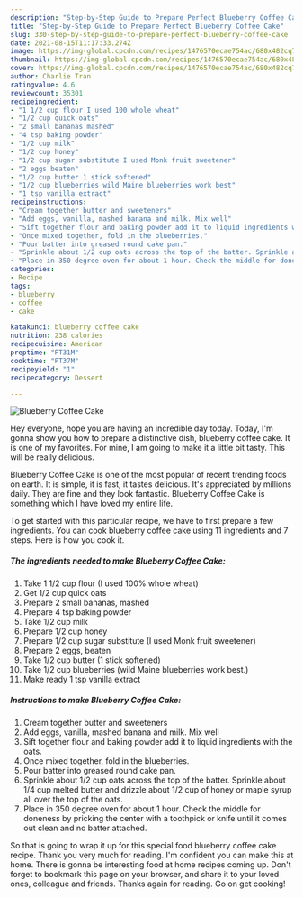 ```yaml
---
description: "Step-by-Step Guide to Prepare Perfect Blueberry Coffee Cake"
title: "Step-by-Step Guide to Prepare Perfect Blueberry Coffee Cake"
slug: 330-step-by-step-guide-to-prepare-perfect-blueberry-coffee-cake
date: 2021-08-15T11:17:33.274Z
image: https://img-global.cpcdn.com/recipes/1476570ecae754ac/680x482cq70/blueberry-coffee-cake-recipe-main-photo.jpg
thumbnail: https://img-global.cpcdn.com/recipes/1476570ecae754ac/680x482cq70/blueberry-coffee-cake-recipe-main-photo.jpg
cover: https://img-global.cpcdn.com/recipes/1476570ecae754ac/680x482cq70/blueberry-coffee-cake-recipe-main-photo.jpg
author: Charlie Tran
ratingvalue: 4.6
reviewcount: 35301
recipeingredient:
- "1 1/2 cup flour I used 100 whole wheat"
- "1/2 cup quick oats"
- "2 small bananas mashed"
- "4 tsp baking powder"
- "1/2 cup milk"
- "1/2 cup honey"
- "1/2 cup sugar substitute I used Monk fruit sweetener"
- "2 eggs beaten"
- "1/2 cup butter 1 stick softened"
- "1/2 cup blueberries wild Maine blueberries work best"
- "1 tsp vanilla extract"
recipeinstructions:
- "Cream together butter and sweeteners"
- "Add eggs, vanilla, mashed banana and milk. Mix well"
- "Sift together flour and baking powder add it to liquid ingredients with the oats."
- "Once mixed together, fold in the blueberries."
- "Pour batter into greased round cake pan."
- "Sprinkle about 1/2 cup oats across the top of the batter. Sprinkle about 1/4 cup melted butter and drizzle about 1/2 cup of honey or maple syrup all over the top of the oats."
- "Place in 350 degree oven for about 1 hour. Check the middle for doneness by pricking the center with a toothpick or knife until it comes out clean and no batter attached."
categories:
- Recipe
tags:
- blueberry
- coffee
- cake

katakunci: blueberry coffee cake 
nutrition: 238 calories
recipecuisine: American
preptime: "PT31M"
cooktime: "PT37M"
recipeyield: "1"
recipecategory: Dessert

---
```



![Blueberry Coffee Cake](https://img-global.cpcdn.com/recipes/1476570ecae754ac/680x482cq70/blueberry-coffee-cake-recipe-main-photo.jpg)

Hey everyone, hope you are having an incredible day today. Today, I'm gonna show you how to prepare a distinctive dish, blueberry coffee cake. It is one of my favorites. For mine, I am going to make it a little bit tasty. This will be really delicious.



Blueberry Coffee Cake is one of the most popular of recent trending foods on earth. It is simple, it is fast, it tastes delicious. It's appreciated by millions daily. They are fine and they look fantastic. Blueberry Coffee Cake is something which I have loved my entire life.


To get started with this particular recipe, we have to first prepare a few ingredients. You can cook blueberry coffee cake using 11 ingredients and 7 steps. Here is how you cook it.

<!--inarticleads1-->

##### The ingredients needed to make Blueberry Coffee Cake:

1. Take 1 1/2 cup flour (I used 100% whole wheat)
1. Get 1/2 cup quick oats
1. Prepare 2 small bananas, mashed
1. Prepare 4 tsp baking powder
1. Take 1/2 cup milk
1. Prepare 1/2 cup honey
1. Prepare 1/2 cup sugar substitute (I used Monk fruit sweetener)
1. Prepare 2 eggs, beaten
1. Take 1/2 cup butter (1 stick softened)
1. Take 1/2 cup blueberries (wild Maine blueberries work best.)
1. Make ready 1 tsp vanilla extract




<!--inarticleads2-->

##### Instructions to make Blueberry Coffee Cake:

1. Cream together butter and sweeteners
1. Add eggs, vanilla, mashed banana and milk. Mix well
1. Sift together flour and baking powder add it to liquid ingredients with the oats.
1. Once mixed together, fold in the blueberries.
1. Pour batter into greased round cake pan.
1. Sprinkle about 1/2 cup oats across the top of the batter. Sprinkle about 1/4 cup melted butter and drizzle about 1/2 cup of honey or maple syrup all over the top of the oats.
1. Place in 350 degree oven for about 1 hour. Check the middle for doneness by pricking the center with a toothpick or knife until it comes out clean and no batter attached.




So that is going to wrap it up for this special food blueberry coffee cake recipe. Thank you very much for reading. I'm confident you can make this at home. There is gonna be interesting food at home recipes coming up. Don't forget to bookmark this page on your browser, and share it to your loved ones, colleague and friends. Thanks again for reading. Go on get cooking!
